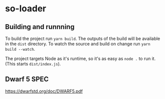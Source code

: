 # so-loader

## Building and runnning

To build the project run `yarn build`. The outputs of the build will be available in the `dist` directory. To watch the source and build on change run `yarn build --watch`.

The project targets Node as it's runtime, so it's as easy as `node .` to run it. (This starts `dist/index.js`).

## Dwarf 5 SPEC

https://dwarfstd.org/doc/DWARF5.pdf
